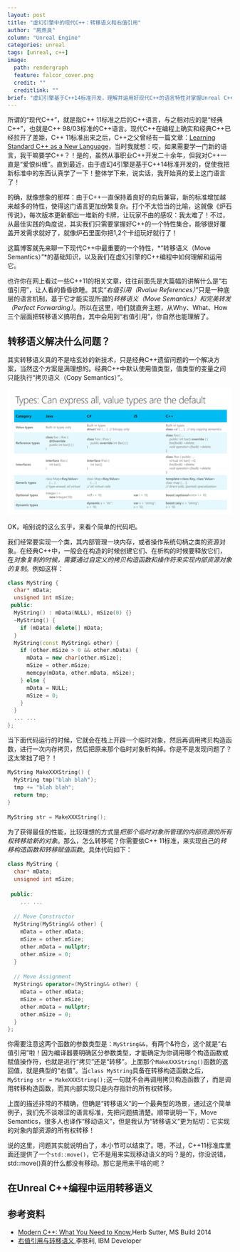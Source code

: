 ```yaml
---
layout: post
title: "虚幻引擎中的现代C++：转移语义和右值引用"
author: "房燕良"
column: "Unreal Engine"
categories: unreal
tags: [unreal, c++]
image:
  path: rendergraph
  feature: falcor_cover.png
  credit: ""
  creditlink: ""
brief: "虚幻引擎基于C++14标准开发，理解并运用好现代C++的语言特性对掌握Unreal C++就至关重要。转移语义是非常重要的，我们就从实用性的角度来理解一下这个概念。"
---
```


所谓的“现代C++”，就是指C++ 11标准之后的C++语言，与之相对应的是“经典C++”，也就是C++ 98/03标准的C++语言。现代C++在编程上确实和经典C++已经拉开了差距，C++ 11标准出来之后，C++之父曾经有一篇文章：[Learning Standard C++ as a New Language](http://www.stroustrup.com/new_learning.pdf)，当时我就想：哎，如果需要学一门新的语言，我干嘛要学C++？！是的，虽然从事职业C++开发二十余年，但我对C++一直是“爱恨纠缠”。直到最近，由于虚幻4引擎是基于C++14标准开发的，促使我把新标准中的东西认真学了一下！整体学下来，说实话，我开始真的爱上这门语言了！

的确，就像想象的那样：由于C++一直保持着良好的向后兼容，新的标准增加越来越多的特性，使得这门语言更加纷繁复杂。打个不太恰当的比喻，这就像《炉石传说》，每次版本更新都出一堆新的卡牌，让玩家不由的感叹：我太难了！不过，从最佳实践的角度说，其实我们只需要掌握好C++的一个特性集合，能够很好覆盖开发需求就好了，就像炉石里面你把1,2个卡组玩好就行了！

这篇博客就先来聊一下现代C++中最重要的一个特性，*“转移语义（Move Semantics）”*的基础知识，以及我们在虚幻引擎的C++编程中如何理解和运用它。

也许你在网上看过一些C++11的相关文章，往往前面先是大篇幅的讲解什么是“右值引用”，让人看的昏昏欲睡。其实“*右值引用（Rvalue References）*”只是一种底层的语言机制，基于它才能实现所谓的*转移语义（Move Semantics）*和*完美转发（Perfect Forwarding）*。所以在这里，咱们就直奔主题，从Why、What、How三个层面把转移语义搞明白，其中会用到“右值引用”，你自然也能理解了。

## 转移语义解决什么问题？

其实转移语义真的不是啥玄妙的新技术，只是经典C++遗留问题的一个解决方案，当然这个方案是满理想的。经典C++中默认使用值类型，值类型的变量之间只能执行“拷贝语义（Copy Semantics）”。  

![Types](/assets/img/mcpp/herb_sutter_types.png)

  
OK，咱别说的这么玄乎，来看个简单的代码吧。  

我们经常要实现一个类，其内部管理一块内存，或者操作系统句柄之类的资源对象。在经典C++中，一般会在构造的时候创建它们、在析构的时候要释放它们，在*对象复制的时候，需要通过自定义的拷贝构造函数和操作符来实现内部资源对象的复制*。例如这样：
``` c++
class MyString {
  char* mData;
  unsigned int mSize;
 public:
  MyString() : mData(NULL), mSize(0) {}
  ~MyString() {
    if (mData) delete[] mData;
  }
  MyString(const MyString& other) {
    if (other.mSize > 0 && other.mData) {
      mData = new char[other.mSize];
      mSize = other.mSize;
      memcpy(mData, other.mData, mSize);
    } else {
      mData = NULL;
      mSize = 0;
    }
  }
  ... ...
};
```

当下面代码运行的时候，它就会在栈上开辟一个临时对象，然后再调用拷贝构造函数，进行一次内存拷贝，然后把原来那个临时对象析构掉。你是不是发现问题了？这太笨拙了吧？！
``` c++
MyString MakeXXXString() {
  MyString tmp("blah blah");
  tmp += "blah blah";
  return tmp;
}

MyString str = MakeXXXString();
```

为了获得最佳的性能，比较理想的方式是*把那个临时对象所管理的内部资源的所有权转移给新的对象*。那么，怎么转移呢？你需要依C++ 11标准，来实现自己的*转移构造函数和转移赋值函数*。具体代码如下：
``` c++
class MyString {
  char* mData;
  unsigned int mSize;

 public:
    ... ...

  // Move Constructor
  MyString(MyString&& other) {
    mData = other.mData;
    mSize = other.mSize;
    other.mData = nullptr;
    other.mSize = 0;
  }

  // Move Assignment
  MyString& operator=(MyString&& other) {
    mData = other.mData;
    mSize = other.mSize;
    other.mData = nullptr;
    other.mSize = 0;
  }
};
```

你需要注意这两个函数的参数类型是：`MyString&&`，有两个&符合，这个就是“右值引用”啦！因为编译器要明确区分参数类型，才能确定为你调用哪个构造函数或赋值操作符，也就是进行“拷贝”还是“转移”。上面那个`MakeXXXString()`函数的返回值，就是典型的“右值”。当`class MyString`具备在转移构造函数之后，`MyString str = MakeXXXString();`这一句就不会再调用拷贝构造函数了，而是调用转移构造函数，而其内部实现只是内存指针的所有权转移。

上面的描述非常的不精确，但确是“转移语义”的一个最典型的场景，通过这个简单例子，我们先不谈艰涩的语言标准，先把问题搞清楚。顺带说明一下，Move Semantics，很多人也译作“移动语义”，但是我认为“转移语义”更为贴切：它实现的对象内部资源的所有权转移！

说的这里，问题其实就说明白了，本小节可以结束了。嗯，不过，C++11标准库里面还提供了一个`std::move()`，它不是用来实现移动语义的吗？是的，你没说错，std::move()真的什么都没有移动。那它是用来干啥的呢？


## 在Unreal C++编程中运用转移语义

## 参考资料

- [Modern C++: What You Need to Know](https://channel9.msdn.com/Events/Build/2014/2-661),Herb Sutter, MS Build 2014
- [右值引用与转移语义](https://www.ibm.com/developerworks/cn/aix/library/1307_lisl_c11/index.html),李胜利, IBM Developer